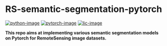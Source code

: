# RS-semantic-segmentation-pytorch

[![python-image]][python-url]
[![pytorch-image]][pytorch-url]
[![lic-image]][lic-url]

**This repo aims at implementing various semantic segmentation models on Pytorch for RemoteSensing image datasets.**



[python-image]: https://img.shields.io/badge/Python-3.x-ff69b4.svg
[python-url]: https://www.python.org/
[pytorch-image]: https://img.shields.io/badge/PyTorch-1.3-2BAF2B.svg
[pytorch-url]: https://pytorch.org/
[lic-image]: https://img.shields.io/badge/Apache-2.0-blue.svg
[lic-url]: #